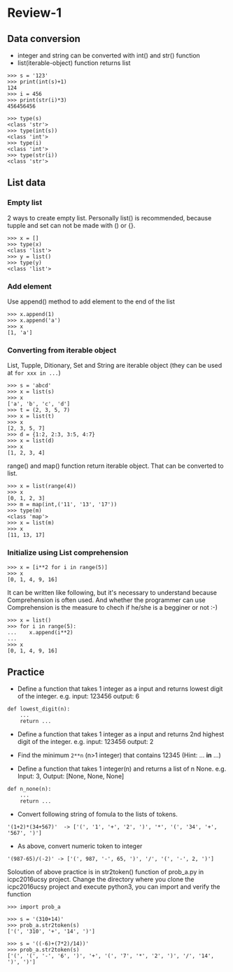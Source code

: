 # Review-1

## Data conversion

- integer and string can be converted with int() and str() function
- list(iterable-object) function returns list

```
>>> s = '123'
>>> print(int(s)+1)
124
>>> i = 456
>>> print(str(i)*3)
456456456

>>> type(s)
<class 'str'>
>>> type(int(s))
<class 'int'>
>>> type(i)
<class 'int'>
>>> type(str(i))
<class 'str'>
```

## List data

### Empty list

2 ways to create empty list. Personally list() is recommended, because tupple and set can not be made with () or {}.

```
>>> x = []
>>> type(x)
<class 'list'>
>>> y = list()
>>> type(y)
<class 'list'>
```

### Add element

Use append() method to add element to the end of the list

```
>>> x.append(1)
>>> x.append('a')
>>> x
[1, 'a']
```

### Converting from iterable object

List, Tupple, Ditionary, Set and String are iterable object (they can be used at ```for xxx in ...```)


```
>>> s = 'abcd'
>>> x = list(s)
>>> x
['a', 'b', 'c', 'd']
>>> t = (2, 3, 5, 7)
>>> x = list(t)
>>> x
[2, 3, 5, 7]
>>> d = {1:2, 2:3, 3:5, 4:7}
>>> x = list(d)
>>> x
[1, 2, 3, 4]
```

range() and map() function return iterable object. That can be converted to list.


```
>>> x = list(range(4))
>>> x
[0, 1, 2, 3]
>>> m = map(int,('11', '13', '17'))
>>> type(m)
<class 'map'>
>>> x = list(m)
>>> x
[11, 13, 17]
```

### Initialize using List comprehension

```
>>> x = [i**2 for i in range(5)]
>>> x
[0, 1, 4, 9, 16]
```

It can be written like following, but it's necessary to understand because Comprehension is often used. And whether the programmer can use Comprehension is the measure to chech if he/she is a begginer or not :-)


```
>>> x = list()
>>> for i in range(5):
...    x.append(i**2)
... 
>>> x
[0, 1, 4, 9, 16]
```

## Practice

- Define a function that takes 1 integer as a input and returns lowest digit of the integer. e.g. input: 123456  output: 6 

```
def lowest_digit(n):
    ...
    return ...
```

- Define a function that takes 1 integer as a input and returns 2nd highest digit of the integer. e.g. input: 123456  output: 2 

- Find the minimum ```2**n``` (n>1 integer) that contains 12345 (Hint: ... **in** ...)

- Define a function that takes 1 integer(n) and returns a list of n None. e.g. Input: 3, Output: [None, None, None]
```
def n_none(n):
    ...
    return ...
```


- Convert following string of fomula to the lists of tokens.

```
'(1+2)*(34+567)'  -> ['(', '1', '+', '2', ')', '*', '(', '34', '+', '567', ')']
```


- As above, convert numeric token to integer

```
'(987-65)/(-2)' -> ['(', 987, '-', 65, ')', '/', '(', '-', 2, ')']
```


Soloution of above practice is in str2token() function of prob_a.py in icpc2016ucsy project.
Change the directory where you clone the icpc2016ucsy project and execute python3, you can import and verify the function


```
>>> import prob_a

>>> s = '(310+14)'
>>> prob_a.str2token(s)
['(', '310', '+', '14', ')']

>>> s = '((-6)+(7*2)/14))'
>>> prob_a.str2token(s)
['(', '(', '-', '6', ')', '+', '(', '7', '*', '2', ')', '/', '14', ')', ')']
```
